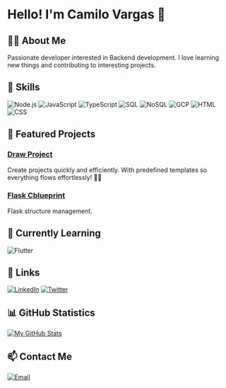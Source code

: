 # Hello! I'm Camilo Vargas 👋

## 👨‍💻 About Me

Passionate developer interested in Backend development. I love learning new things and contributing to interesting projects.

## 🚀 Skills

![Node.js](https://img.shields.io/badge/Node.js-43853D?style=for-the-badge&logo=node.js&logoColor=white)
![JavaScript](https://img.shields.io/badge/JavaScript-F7DF1E?style=for-the-badge&logo=javascript&logoColor=black)
![TypeScript](https://img.shields.io/badge/TypeScript-007ACC?style=for-the-badge&logo=typescript&logoColor=white)
![SQL](https://img.shields.io/badge/SQL-4479A1?style=for-the-badge&logo=postgresql&logoColor=white)
![NoSQL](https://img.shields.io/badge/NoSQL-4DB33D?style=for-the-badge&logo=mongodb&logoColor=white)
![GCP](https://img.shields.io/badge/Google_Cloud_Platform-4285F4?style=for-the-badge&logo=google-cloud&logoColor=white)
![HTML](https://img.shields.io/badge/HTML5-E34F26?style=for-the-badge&logo=html5&logoColor=white)
![CSS](https://img.shields.io/badge/CSS3-1572B6?style=for-the-badge&logo=css3&logoColor=white)

## 🚀 Featured Projects

### [Draw Project](https://github.com/camvargas06/draw-project)
Create projects quickly and efficiently. With predefined templates so everything flows effortlessly! 🚀✨ 

### [Flask Cblueprint](https://github.com/camvargas06/draw-project)
Flask structure management. 

## 🌱 Currently Learning
![Flutter](https://img.shields.io/badge/Flutter-02569B?style=for-the-badge&logo=flutter&logoColor=white)

## 🔗 Links
[![LinkedIn](https://img.shields.io/badge/LinkedIn-0077B5?style=for-the-badge&logo=linkedin&logoColor=white)](https://www.linkedin.com/in/camilo-patron-vargas/) 
[![Twitter](https://img.shields.io/badge/Twitter-1DA1F2?style=for-the-badge&logo=twitter&logoColor=white)](https://twitter.com/o_camvargas_o)

## 📊 GitHub Statistics
[![My GitHub Stats](https://github-readme-stats.vercel.app/api?username=camvargas06&show_icons=true&theme=radical)](https://github.com/camvargas06)

## 📫 Contact Me
[![Email](https://img.shields.io/badge/Email-D14836?style=for-the-badge&logo=gmail&logoColor=white)](mailto:ca06vargas@gmail.com)
